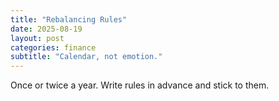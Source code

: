```yaml
---
title: "Rebalancing Rules"
date: 2025-08-19
layout: post
categories: finance
subtitle: "Calendar, not emotion."
---
```


Once or twice a year. Write rules in advance and stick to them.